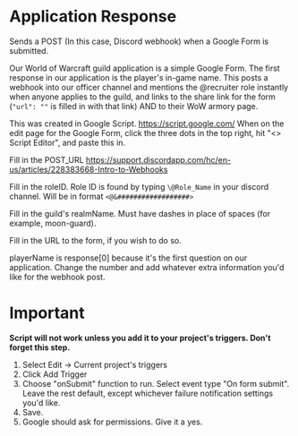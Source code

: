 # Application Response
Sends a POST (In this case, Discord webhook) when a Google Form is submitted.

Our World of Warcraft guild application is a simple Google Form. The first response in our application is the player's in-game name. This posts a webhook into our officer channel and mentions the @recruiter role instantly when anyone applies to the guild, and links to the share link for the form (```"url": ""``` is filled in with that link) AND to their WoW armory page.

This was created in Google Script. https://script.google.com/ When on the edit page for the Google Form, click the three dots in the top right, hit "<> Script Editor", and paste this in.

Fill in the POST_URL https://support.discordapp.com/hc/en-us/articles/228383668-Intro-to-Webhooks

Fill in the roleID. Role ID is found by typing ```\@Role_Name``` in your discord channel. Will be in format ```<@&##################>```

Fill in the guild's realmName. Must have dashes in place of spaces (for example, moon-guard).

Fill in the URL to the form, if you wish to do so.

playerName is response[0] because it's the first question on our application. Change the number and add whatever extra information you'd like for the webhook post.

# Important
**Script will not work unless you add it to your project's triggers. Don't forget this step.**
1. Select Edit -> Current project's triggers
2. Click Add Trigger
3. Choose "onSubmit" function to run. Select event type "On form submit". Leave the rest default, except whichever failure notification settings you'd like.
4. Save.
5. Google should ask for permissions. Give it a yes.
